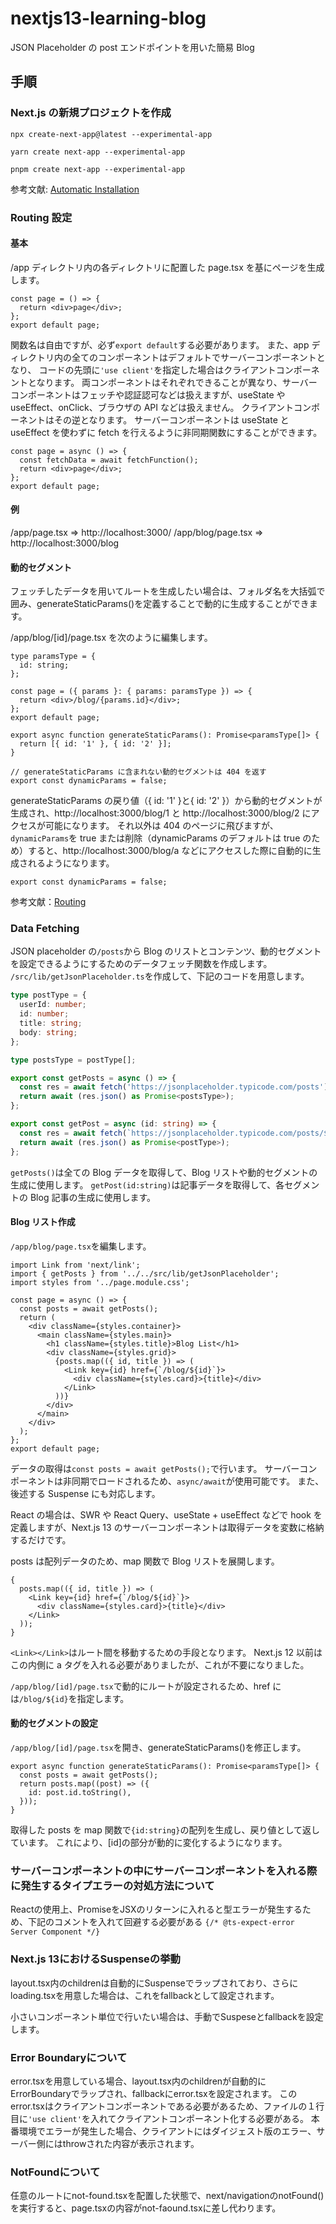 # nextjs13-learning-blog

JSON Placeholder の post エンドポイントを用いた簡易 Blog

## 手順

### Next.js の新規プロジェクトを作成

```shell
npx create-next-app@latest --experimental-app

yarn create next-app --experimental-app

pnpm create next-app --experimental-app
```

参考文献: [Automatic Installation](https://beta.nextjs.org/docs/getting-started#automatic-installation)

### Routing 設定

#### 基本

/app ディレクトリ内の各ディレクトリに配置した page.tsx を基にページを生成します。

```tsx
const page = () => {
  return <div>page</div>;
};
export default page;
```

関数名は自由ですが、必ず`export default`する必要があります。
また、app ディレクトリ内の全てのコンポーネントはデフォルトでサーバーコンポーネントとなり、
コードの先頭に`'use client'`を指定した場合はクライアントコンポーネントとなります。
両コンポーネントはそれぞれできることが異なり、サーバーコンポーネントはフェッチや認証認可などは扱えますが、useState や useEffect、onClick、ブラウザの API などは扱えません。
クライアントコンポーネントはその逆となります。
サーバーコンポーネントは useState と useEffect を使わずに fetch を行えるように非同期関数にすることができます。

```tsx
const page = async () => {
  const fetchData = await fetchFunction();
  return <div>page</div>;
};
export default page;
```

#### 例

/app/page.tsx => http://localhost:3000/
/app/blog/page.tsx => http://localhost:3000/blog

#### 動的セグメント

フェッチしたデータを用いてルートを生成したい場合は、フォルダ名を大括弧で囲み、generateStaticParams()を定義することで動的に生成することができます。

/app/blog/[id]/page.tsx を次のように編集します。

```tsx
type paramsType = {
  id: string;
};

const page = ({ params }: { params: paramsType }) => {
  return <div>/blog/{params.id}</div>;
};
export default page;

export async function generateStaticParams(): Promise<paramsType[]> {
  return [{ id: '1' }, { id: '2' }];
}

// generateStaticParams に含まれない動的セグメントは 404 を返す
export const dynamicParams = false;
```

generateStaticParams の戻り値（{ id: '1' }と{ id: '2' }）から動的セグメントが生成され、http://localhost:3000/blog/1 と http://localhost:3000/blog/2 にアクセスが可能になります。
それ以外は 404 のページに飛びますが、`dynamicParams`を true または削除（dynamicParams のデフォルトは true のため）すると、http://localhost:3000/blog/a
などにアクセスした際に自動的に生成されるようになります。

```tsx
export const dynamicParams = false;
```

参考文献：[Routing](https://beta.nextjs.org/docs/routing/fundamentals)

### Data Fetching

JSON placeholder の`/posts`から Blog のリストとコンテンツ、動的セグメントを設定できるようにするためのデータフェッチ関数を作成します。
`/src/lib/getJsonPlaceholder.ts`を作成して、下記のコードを用意します。

```ts
type postType = {
  userId: number;
  id: number;
  title: string;
  body: string;
};

type postsType = postType[];

export const getPosts = async () => {
  const res = await fetch('https://jsonplaceholder.typicode.com/posts');
  return await (res.json() as Promise<postsType>);
};

export const getPost = async (id: string) => {
  const res = await fetch(`https://jsonplaceholder.typicode.com/posts/${id}`);
  return await (res.json() as Promise<postType>);
};
```

`getPosts()`は全ての Blog データを取得して、Blog リストや動的セグメントの生成に使用します。
`getPost(id:string)`は記事データを取得して、各セグメントの Blog 記事の生成に使用します。

#### Blog リスト作成

`/app/blog/page.tsx`を編集します。

```tsx
import Link from 'next/link';
import { getPosts } from '../../src/lib/getJsonPlaceholder';
import styles from '../page.module.css';

const page = async () => {
  const posts = await getPosts();
  return (
    <div className={styles.container}>
      <main className={styles.main}>
        <h1 className={styles.title}>Blog List</h1>
        <div className={styles.grid}>
          {posts.map(({ id, title }) => (
            <Link key={id} href={`/blog/${id}`}>
              <div className={styles.card}>{title}</div>
            </Link>
          ))}
        </div>
      </main>
    </div>
  );
};
export default page;
```

データの取得は`const posts = await getPosts();`で行います。
サーバーコンポーネントは非同期でロードされるため、`async/await`が使用可能です。
また、後述する Suspense にも対応します。

React の場合は、SWR や React Query、useState + useEffect などで hook を定義しますが、Next.js 13 のサーバーコンポーネントは取得データを変数に格納するだけです。

posts は配列データのため、map 関数で Blog リストを展開します。

```tsx
{
  posts.map(({ id, title }) => (
    <Link key={id} href={`/blog/${id}`}>
      <div className={styles.card}>{title}</div>
    </Link>
  ));
}
```

`<Link></Link>`はルート間を移動するための手段となります。
Next.js 12 以前はこの内側に a タグを入れる必要がありましたが、これが不要になりました。

`/app/blog/[id]/page.tsx`で動的にルートが設定されるため、href には`/blog/${id}`を指定します。

#### 動的セグメントの設定

`/app/blog/[id]/page.tsx`を開き、generateStaticParams()を修正します。

```tsx
export async function generateStaticParams(): Promise<paramsType[]> {
  const posts = await getPosts();
  return posts.map((post) => ({
    id: post.id.toString(),
  }));
}
```

取得した posts を map 関数で`{id:string}`の配列を生成し、戻り値として返しています。
これにより、[id]の部分が動的に変化するようになります。

### サーバーコンポーネントの中にサーバーコンポーネントを入れる際に発生するタイプエラーの対処方法について
Reactの使用上、Promise<Element>をJSXのリターンに入れると型エラーが発生するため、下記のコメントを入れて回避する必要がある
```{/* @ts-expect-error Server Component */}```

### Next.js 13におけるSuspenseの挙動
layout.tsx内のchildrenは自動的にSuspenseでラップされており、さらにloading.tsxを用意した場合は、これをfallbackとして設定されます。

小さいコンポーネント単位で行いたい場合は、手動でSuspeseとfallbackを設定します。

### Error Boundaryについて
error.tsxを用意している場合、layout.tsx内のchildrenが自動的にErrorBoundaryでラップされ、fallbackにerror.tsxを設定されます。
このerror.tsxはクライアントコンポーネントである必要があるため、ファイルの１行目に```'use client'```を入れてクライアントコンポーネント化する必要がある。
本番環境でエラーが発生した場合、クライアントにはダイジェスト版のエラー、サーバー側にはthrowされた内容が表示されます。

### NotFoundについて
任意のルートにnot-found.tsxを配置した状態で、next/navigationのnotFound()を実行すると、page.tsxの内容がnot-faound.tsxに差し代わります。